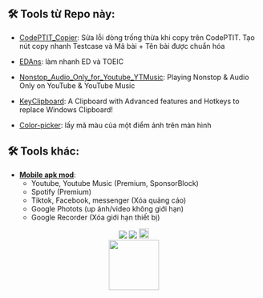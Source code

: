 ## 🛠️ Tools từ Repo này:

- [CodePTIT_Copier](https://github.com/nvbangg/CodePTIT_Copier): Sửa lỗi dòng trống thừa khi copy trên CodePTIT. Tạo nút copy nhanh Testcase và Mã bài + Tên bài được chuẩn hóa

- [EDAns](https://github.com/nvbangg/EDAns): làm nhanh ED và TOEIC

- [Nonstop_Audio_Only_for_Youtube_YTMusic](https://github.com/nvbangg/Nonstop_Audio_Only_for_Youtube_YTMusic): Playing Nonstop & Audio Only on YouTube & YouTube Music

- [KeyClipboard](https://github.com/nvbangg/KeyClipboard): A Clipboard with Advanced features and Hotkeys to replace Windows Clipboard!

- [Color-picker](https://github.com/nvbangg/nvbangg-tools/blob/main/color_picker.ahk): lấy mã màu của một điểm ảnh trên màn hình
  
## 🛠️ Tools khác:

- **[Mobile apk mod](https://drive.google.com/drive/folders/1rOVRPx6JqJJwXoZ1AvpX1SaNDSmPOi0v?usp=sharing)**:
    - Youtube, Youtube Music (Premium, SponsorBlock)
    - Spotify (Premium)
    - Tiktok, Facebook, messenger (Xóa quảng cáo)
    - Google Photots (up ảnh/video không giới hạn)
    - Google Recorder (Xóa giới hạn thiết bị)

<div align="center">
    <a href="https://github.com/nvbangg"><img src="https://img.shields.io/github/followers/nvbangg?label=Follow%20my%20GitHub&logo=github"></a>
    <a href="https://github.com/nvbangg/nvbangg-tools"><img src="https://img.shields.io/github/stars/nvbangg/nvbangg-tools?label=Star%20this%20repo&logo=github"></a>
    <img src="https://api.visitorbadge.io/api/visitors?path=https%3A%2F%2Fgithub.com%2Fnvbangg%2Fnvbangg-tools&countColor=blue&textColor=000000" height="20">
    <br>
    <img src="https://nvbangg.github.io/assets/gifs/follow_star_github.gif" height="100">
</div>
